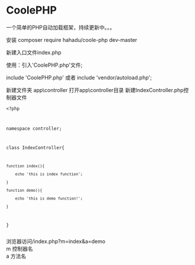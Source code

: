# CoolePHP
一个简单的PHP自动加载框架，持续更新中。。。

安装 composer require hahadu/coole-php dev-master

新建入口文件index.php

使用：引入'CoolePHP.php'文件;

include 'CoolePHP.php' 或者 include 'vendor/autoload.php';

新建文件夹
app\controller
打开app\controller目录
新建IndexController.php控制器文件

<code><?php

namespace controller;

class IndexController{

	function index(){

		echo 'this is index function';

	}

	function demo(){

		echo 'this is demo function!';

	}

}

</code>
浏览器访问/index.php?m=index&a=demo
<br/>
m 控制器名<br/>
a 方法名
